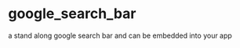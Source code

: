 google_search_bar
=================

a stand along google search bar and can be embedded into your app
